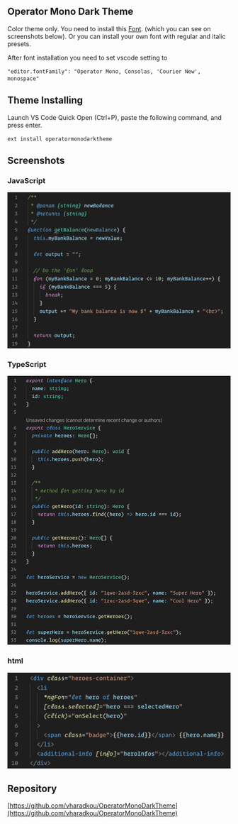 ## Operator Mono Dark Theme 

Color theme only. You need to install this [Font](https://www.typography.com/blog/introducing-operator). (which you can see on screenshots below).
Or you can install your own font with regular and italic presets.

After font installation you need to set vscode setting to 

```
"editor.fontFamily": "Operator Mono, Consolas, 'Courier New', monospace"
```

## Theme Installing 

Launch VS Code Quick Open (Ctrl+P), paste the following command, and press enter.

```
ext install operatormonodarktheme
```

## Screenshots

### JavaScript
![](https://github.com/vharadkou/OperatorMonoDarkTheme/blob/master/screenshots/js.png?raw=true)

### TypeScript
![](https://github.com/vharadkou/OperatorMonoDarkTheme/blob/master/screenshots/ts.png?raw=true)

### html
![](https://github.com/vharadkou/OperatorMonoDarkTheme/blob/master/screenshots/html.png?raw=true)

## Repository

[https://github.com/vharadkou/OperatorMonoDarkTheme](https://github.com/vharadkou/OperatorMonoDarkTheme)